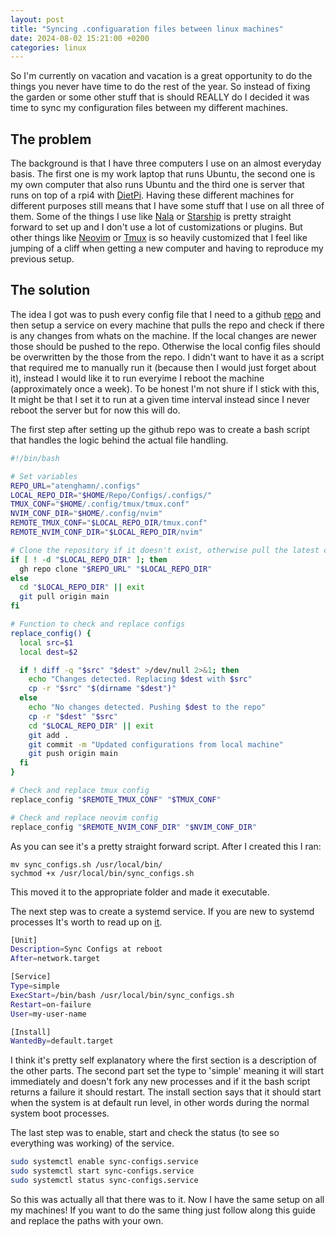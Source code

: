 ```yaml
---
layout: post
title: "Syncing .configuaration files between linux machines"
date: 2024-08-02 15:21:00 +0200
categories: linux
---
```


So I'm currently on vacation and vacation is a great opportunity to do the things you never have time to do the rest of the year. So instead of fixing the garden or some other stuff that is should REALLY do I decided it was time to sync my configuration files between my different machines.

## The problem
The background is that I have three computers I use on an almost everyday basis. The first one is my work laptop that runs Ubuntu, the second one is my own computer that also runs Ubuntu and the third one is server that runs on top of a rpi4 with [DietPi](https://dietpi.com). Having these different machines for different purposes still means that I have some stuff that I use on all three of them. Some of the things I use like [Nala](https://github.com/volitank/nala) or [Starship](https://starship.rs/) is pretty straight forward to set up and I don't use a lot of customizations or plugins. But other things like [Neovim](https://neovim.io/) or [Tmux](https://github.com/tmux/tmux/wiki) is so heavily customized that I feel like jumping of a cliff when getting a new computer and having to reproduce my previous setup. 

## The solution
  The idea I got was to push every config file that I need to a github [repo](https://github.com/atenghamn/.configs) and then setup a service on every machine that pulls the repo and check if there is any changes from whats on the machine. If the local changes are newer those should be pushed to the repo. Otherwise the local config files should be overwritten by the those from the repo. I didn't want to have it as a script that required me to manually run it (because then I would just forget about it), instead I would like it to run everyime I reboot the machine (approximately once a week). To be honest I'm not shure if I stick with this, It might be that I set it to run at a given time interval instead since I never reboot the server but for now this will do. 

The first step after setting up the github repo was to create a bash script that handles the logic behind the actual file handling.

```bash
#!/bin/bash

# Set variables
REPO_URL="atenghamn/.configs"
LOCAL_REPO_DIR="$HOME/Repo/Configs/.configs/"
TMUX_CONF="$HOME/.config/tmux/tmux.conf"
NVIM_CONF_DIR="$HOME/.config/nvim"
REMOTE_TMUX_CONF="$LOCAL_REPO_DIR/tmux.conf"
REMOTE_NVIM_CONF_DIR="$LOCAL_REPO_DIR/nvim"

# Clone the repository if it doesn't exist, otherwise pull the latest changes
if [ ! -d "$LOCAL_REPO_DIR" ]; then
  gh repo clone "$REPO_URL" "$LOCAL_REPO_DIR"
else
  cd "$LOCAL_REPO_DIR" || exit
  git pull origin main
fi

# Function to check and replace configs
replace_config() {
  local src=$1
  local dest=$2

  if ! diff -q "$src" "$dest" >/dev/null 2>&1; then
    echo "Changes detected. Replacing $dest with $src"
    cp -r "$src" "$(dirname "$dest")"
  else
    echo "No changes detected. Pushing $dest to the repo"
    cp -r "$dest" "$src"
    cd "$LOCAL_REPO_DIR" || exit
    git add .
    git commit -m "Updated configurations from local machine"
    git push origin main
  fi
}

# Check and replace tmux config
replace_config "$REMOTE_TMUX_CONF" "$TMUX_CONF"

# Check and replace neovim config
replace_config "$REMOTE_NVIM_CONF_DIR" "$NVIM_CONF_DIR"
```
As you can see it's a pretty straight forward script. After I created this I ran: 
```
mv sync_configs.sh /usr/local/bin/
sychmod +x /usr/local/bin/sync_configs.sh
```
This moved it to the appropriate folder and made it executable. 

The next step was to create a systemd service. If you are new to systemd processes It's worth to read up on [it](https://www.linux.com/training-tutorials/understanding-and-using-systemd/). 

```bash
[Unit]
Description=Sync Configs at reboot
After=network.target

[Service]
Type=simple
ExecStart=/bin/bash /usr/local/bin/sync_configs.sh
Restart=on-failure
User=my-user-name

[Install]
WantedBy=default.target
```
I think it's pretty self explanatory where the first section is a description of the other parts. The second part set the type to 'simple' meaning it will start immediately and doesn't fork any new processes and if it the bash script returns a failure it should restart. 
The install section says that it should start when the system is at default run level, in other words during the normal system boot processes. 

The last step was to enable, start and check the status (to see so everything was working) of the service.
```bash
sudo systemctl enable sync-configs.service
sudo systemctl start sync-configs.service
sudo systemctl status sync-configs.service
```

So this was actually all that there was to it. Now I have the same setup on all my machines! 
If you want to do the same thing just follow along this guide and replace the paths with your own. 
